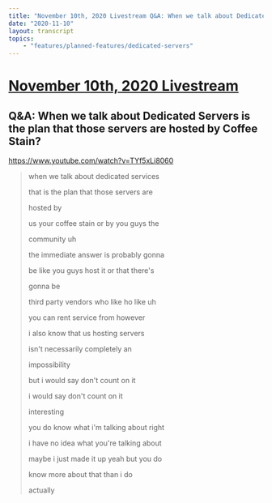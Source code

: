 ```yaml
---
title: "November 10th, 2020 Livestream Q&A: When we talk about Dedicated Servers is the plan that those servers are hosted by Coffee Stain?"
date: "2020-11-10"
layout: transcript
topics:
    - "features/planned-features/dedicated-servers"
---
```

# [November 10th, 2020 Livestream](../2020-11-10.md)
## Q&A: When we talk about Dedicated Servers is the plan that those servers are hosted by Coffee Stain?
https://www.youtube.com/watch?v=TYf5xLi8060
> when we talk about dedicated services
> 
> that is the plan that those servers are
> 
> hosted by
> 
> us your coffee stain or by you guys the
> 
> community uh
> 
> the immediate answer is probably gonna
> 
> be like you guys host it or that there's
> 
> gonna be
> 
> third party vendors who like ho like uh
> 
> you can rent service from however
> 
> i also know that us hosting servers
> 
> isn't necessarily completely an
> 
> impossibility
> 
> but i would say don't count on it
> 
> i would say don't count on it
> 
> interesting
> 
> you do know what i'm talking about right
> 
> i have no idea what you're talking about
> 
> maybe i just made it up yeah but you do
> 
> know more about that than i do
> 
> actually
> 

